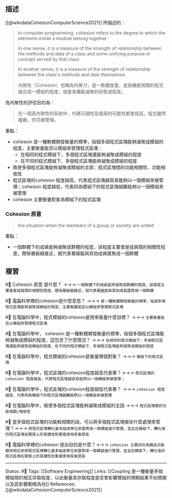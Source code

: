 




## 描述
[[@wikidataCohesionComputerScience2021]] 所描述的：
> In computer programming, cohesion refers to the degree to which the elements inside a module belong together.
> 
> In one sense, it is a measure of the strength of relationship between the methods and data of a class and some unifying purpose or concept served by that class.
> 
> In another sense, it is a measure of the strength of relationship between the class's methods and data themselves.


> 內聚性（Cohesion）也稱為內聚力，是一軟體度量，是指機能相關的程式組合成一模組的程度，或是各機能凝聚的狀態或程度。

高內聚性的評估目的為：
> 在一個高內聚性的系統中，代碼可讀性及復用的可能性都會提高，程式雖然複雜，但可被管理。


重點：
- cohesion 是一種軟體開發衡量的標準，指個多個程式區塊能夠凝聚成模組的程度，主要衡量能否以模組來管理程式區塊：
	- 在相同的程式模組下，多個程式區塊還能夠凝聚成模組的程度
	- 在不同的程式模組下，多個程式區塊能夠凝聚成模組的程度
- 致使多個程式區塊能夠凝聚成模組的主因：程式區塊間的功能相關性、功能相依性
- 程式區塊的cohesion 程度越高，代表程式區塊越容易能夠以一個模組來被管理；cohesion 程度越低，代表同為模組下的程式區塊越難能夠以一個模組來被管理
- cohesion 主要衡量對象為模組下的程式區塊



### Cohesion 原意

> the situation when the members of a group or society are united

重點：
- 一個群體下的成員能夠凝聚成群體的程度，該程度主要會是成員間的相關性程度，關係層級越接近，就代表著越能與其他成員匯聚成一個群體

## 複習
#🧠 Cohesion 原意 是什麼？ ->->-> `一個群體下的成員能夠凝聚成群體的程度，該程度主要會是成員間的相關性程度，關係層級越接近，就代表著越能與其他成員匯聚成一個群體`
<!--SR:!2023-01-08,106,250-->


#🧠 電腦科學裡的cohesion是什麼意思？ ->->-> `是一種軟體開發衡量的標準，指個多個程式區塊能夠凝聚成模組的程度，主要衡量能否以模組來管理程式區塊`
<!--SR:!2022-10-13,39,248-->

#🧠 在電腦科學中，程式模組的cohesion是用來衡量什麼目標？ ->->-> `主要衡量能否以模組來管理程式區塊`
<!--SR:!2022-10-20,43,248-->

#🧠 在電腦科學中， cohesion 是一種軟體開發衡量的標準，指個多個程式區塊能夠凝聚成模組的程度，這包含了什麼情況？ ->->-> `在相同的程式模組下，多個程式區塊還能夠凝聚成模組的程度、在不同的程式模組下，多個程式區塊能夠凝聚成模組的程度`
<!--SR:!2022-10-23,46,248-->

#🧠  在電腦科學中，程式模組的cohesion是衡量哪個對象？ ->->-> `模組下的程式區塊`
<!--SR:!2022-10-10,37,248-->

#🧠 在電腦科學中，程式區塊的cohesion程度越高代表著？->->-> `程式區塊的cohesion 程度越高，代表程式區塊越容易能夠以一個模組來被管理；`
<!--SR:!2022-12-24,83,248-->

#🧠 在電腦科學中，程式區塊的cohesion程度越低代表著？ ->->-> `cohesion 程度越低，代表同為模組下的程式區塊越難能夠以一個模組來被管理`
<!--SR:!2022-10-03,33,248-->


#🧠 在電腦科學中，致使多個程式區塊能夠凝聚成模組的主因 ->->-> `程式區塊間的功能相關/相依性`
<!--SR:!2022-10-22,45,248-->

#🧠 當多個程式區塊的功能較相關的話，可以將多個程式區塊做些什麼處理來管理？->->-> `將程式區塊轉化基本組成單位來匯聚成一個模組進行管理，並且在模組下，轉化後的程式區塊在開發上的易讀性和重複使用率會提高`
<!--SR:!2022-11-29,76,230-->

#🧠 電腦科學裡的cohesion 提出目的是什麼？->->-> `cohesion 主要目的為藉由功能關係相近來將程式區塊轉化基本組成單位來匯聚成一個模組進行管理，並且在模組下，轉化後的程式區塊在開發上的易讀性和重複使用率會提高`
<!--SR:!2022-12-23,95,250-->

---
Status: #🌱 
Tags:
[[Software Engineering]]
Links:
[[Coupling 是一種衡量多個模組間的相互存取程度，以此衡量其存取程度是否會影響模組的預期結果不如預期以及其影響範疇為何]]
References:
[[@wikidataCohesionComputerScience2021]]